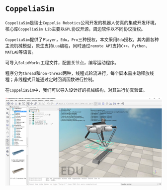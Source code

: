 # `CoppeliaSim`

`CoppeliaSim`是瑞士`Coppelia Robotics`公司开发的机器人仿真的集成开发环境，核心库`CoppeliaSim Lib`主要以`GPL`协议开源，周边软件以不同协议授权。

`CoppeliaSim`提供了`Player`，`Edu`，`Pro`三种授权，本文采用`Edu`授权，其内置各种主流机械模型，原生支持`Lua`编程，同时通过`remote API`支持`C++`、`Python`、`MATLAB`等语言。

可导入`SolidWorks`工程文件，配置关节点，编写运动程序。

程序分为`thread`和`non-thread`两种，线程式轮流进行，每个脚本需主动释放线程；非线程式只能通过定时回调函数进行控制。

在`CoppeliaSim`中，我们可以导入设计好的机械结构，对其进行仿真验证。

![image-20211004104443744](media/CoppeliaSim/image-20211004104443744.png)